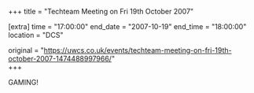 +++
title = "Techteam Meeting on Fri 19th October 2007"

[extra]
time = "17:00:00"
end_date = "2007-10-19"
end_time = "18:00:00"
location = "DCS"

original = "https://uwcs.co.uk/events/techteam-meeting-on-fri-19th-october-2007-1474488997966/"    
+++

GAMING\!

